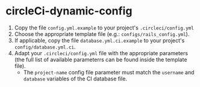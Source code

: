# circleCi-dynamic-config

1. Copy the file `config.yml.example` to your project's `.circleci/config.yml`
2. Choose the appropriate template file (e.g.: `configs/rails_config.yml`).
3. If applicable, copy the file `database.yml.ci.example` to your project's `config/database.yml.ci`.
4. Adapt your `.circleci/config.yml` file with the appropriate parameters (the full list of available parameterrs can be found inside the template file).
    * The `project-name` config file parameter must match the `username` and `database` variables of the CI database file.

